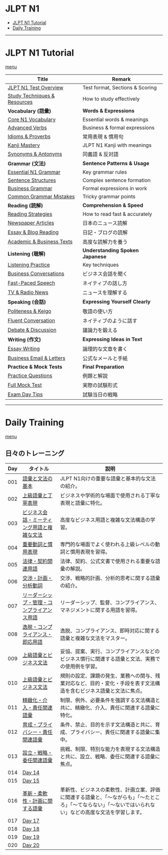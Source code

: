 # JLPT N1

* [JLPT N1 Tutorial](#jlpt-n1-tutorial)
* [Daily Training](#daily-training)
  
---

# JLPT N1 Tutorial
[menu](#jlpt-n1)

| Title    | Remark  |  
| -------------| -----|  
| [JLPT N1 Test Overview](https://github.com/potatoscript/japanese/wiki/Introduction) | Test format, Sections & Scoring |  
| [Study Techniques & Resources](https://github.com/potatoscript/japanese/wiki/Study-Techniques) | How to study effectively |  
| **Vocabulary (語彙)** | **Words & Expressions** |  
| [Core N1 Vocabulary](https://github.com/potatoscript/japanese/wiki/Core-Vocabulary) | Essential words & meanings |  
| [Advanced Verbs](https://github.com/potatoscript/japanese/wiki/Advanced-Verbs) | Business & formal expressions |  
| [Idioms & Proverbs](https://github.com/potatoscript/japanese/wiki/Idioms-Proverbs) | 常用表現 & 慣用句 |  
| [Kanji Mastery](https://github.com/potatoscript/japanese/wiki/Kanji) | JLPT N1 Kanji with meanings |  
| [Synonyms & Antonyms](https://github.com/potatoscript/japanese/wiki/Synonyms-Antonyms) | 同義語 & 反対語 |  
| **Grammar (文法)** | **Sentence Patterns & Usage** |  
| [Essential N1 Grammar](https://github.com/potatoscript/japanese/wiki/Essential-Grammar) | Key grammar rules |  
| [Sentence Structures](https://github.com/potatoscript/japanese/wiki/Sentence-Structures) | Complex sentence formation |  
| [Business Grammar](https://github.com/potatoscript/japanese/wiki/Business-Grammar) | Formal expressions in work |  
| [Common Grammar Mistakes](https://github.com/potatoscript/japanese/wiki/Common-Mistakes) | Tricky grammar points |  
| **Reading (読解)** | **Comprehension & Speed** |  
| [Reading Strategies](https://github.com/potatoscript/japanese/wiki/Reading-Strategies) | How to read fast & accurately |  
| [Newspaper Articles](https://github.com/potatoscript/japanese/wiki/News-Reading) | 日本のニュース読解 |  
| [Essay & Blog Reading](https://github.com/potatoscript/japanese/wiki/Essay-Reading) | 日記・ブログの読解 |  
| [Academic & Business Texts](https://github.com/potatoscript/japanese/wiki/Academic-Texts) | 高度な読解力を養う |  
| **Listening (聴解)** | **Understanding Spoken Japanese** |  
| [Listening Practice](https://github.com/potatoscript/japanese/wiki/Listening-Practice) | Key techniques |  
| [Business Conversations](https://github.com/potatoscript/japanese/wiki/Business-Listening) | ビジネス会話を聞く |  
| [Fast-Paced Speech](https://github.com/potatoscript/japanese/wiki/Fast-Speech) | ネイティブの話し方 |  
| [TV & Radio News](https://github.com/potatoscript/japanese/wiki/News-Listening) | ニュースを理解する |  
| **Speaking (会話)** | **Expressing Yourself Clearly** |  
| [Politeness & Keigo](https://github.com/potatoscript/japanese/wiki/Keigo) | 敬語の使い方 |  
| [Fluent Conversation](https://github.com/potatoscript/japanese/wiki/Fluent-Speaking) | ネイティブのように話す |  
| [Debate & Discussion](https://github.com/potatoscript/japanese/wiki/Debate) | 議論力を鍛える |  
| **Writing (作文)** | **Expressing Ideas in Text** |  
| [Essay Writing](https://github.com/potatoscript/japanese/wiki/Essay) | 論理的な文章を書く |  
| [Business Email & Letters](https://github.com/potatoscript/japanese/wiki/Business-Writing) | 公式なメールと手紙 |  
| **Practice & Mock Tests** | **Final Preparation** |  
| [Practice Questions](https://github.com/potatoscript/japanese/wiki/Practice-Questions) | 例題と解説 |  
| [Full Mock Test](https://github.com/potatoscript/japanese/wiki/Mock-Test) | 実際の試験形式 |  
| [Exam Day Tips](https://github.com/potatoscript/japanese/wiki/Exam-Tips) | 試験当日の戦略 | 

---

# Daily Training
[menu](#jlpt-n1)

## **日々のトレーニング**

| **Day** | **タイトル** | **説明** |  
| ------ | ------------- | ----- |  
| 001 | [語彙と文法の基本](https://github.com/potatoscript/japanese/wiki/Day-001) | JLPT N1向けの重要な語彙と基本的な文法の紹介。 |  
| 002 | [上級語彙と丁寧表現](https://github.com/potatoscript/japanese/wiki/Day-002) | ビジネスや学術的な場面で使用される丁寧な表現と語彙に特化。 |  
| 003 | [ビジネス会話・ミーティング用語と複雑な文法](https://github.com/potatoscript/japanese/wiki/Day-003) | 高度なビジネス用語と複雑な文法構造の学習。 |  
| 004 | [重要動詞と慣用表現](https://github.com/potatoscript/japanese/wiki/Day-004) | 専門的な場面でよく使われる上級レベルの動詞と慣用表現を習得。 |  
| 005 | [法律・契約関連用語](https://github.com/potatoscript/japanese/wiki/Day-005) | 法律、契約、公式文書で使用される重要な語彙の解説。 |  
| 006 | [交渉・計画・分析動詞](https://github.com/potatoscript/japanese/wiki/Day-006) | 交渉、戦略的計画、分析的思考に関する語彙の紹介。 |  
| 007 | [リーダーシップ・管理・コンプライアンス用語](https://github.com/potatoscript/japanese/wiki/Day-007) | リーダーシップ、監督、コンプライアンス、マネジメントに関する用語を習得。 |  
| 008 | [逸脱・コンプライアンス・即応用語](https://github.com/potatoscript/japanese/wiki/Day-008) | 逸脱、コンプライアンス、即時対応に関する語彙と複雑な文法をマスター。 |  
| 009 | [上級語彙とビジネス文法](https://github.com/potatoscript/japanese/wiki/Day-009) | 妥協、提案、実行、コンプライアンスなどのビジネス慣行に関連する語彙と文法、実務での使用例を学習。 |  
| 010 | [上級語彙とビジネス文法](https://github.com/potatoscript/japanese/wiki/Day-010) | 規則の設定、課題の発生、業務への関与、残業対応など、目的・変化・手段を表す文法構造を含むビジネス語彙と文法に焦点。 |  
| 011 | [精緻化・介入・責任関連語彙](https://github.com/potatoscript/japanese/wiki/Day-011) | 制限、例外、必要条件を強調する文法構造と共に、精緻化、介入、責任に関連する語彙に特化。 |  
| 012 | [育成・プライバシー・責任関連語彙](https://github.com/potatoscript/japanese/wiki/Day-012) | 条件、禁止、目的を示す文法構造と共に、育成、プライバシー、責任に関連する語彙に集中。 |  
| 013 | [設立・戦略・委任関連語彙](https://github.com/potatoscript/japanese/wiki/Day-013) | 挑戦、制限、特別な能力を表現する文法構造と共に、設立、戦略、委任に関連する語彙に焦点。 |  
| 014 | [Day 14](https://github.com/potatoscript/japanese/wiki/Day-014) |  | 
| 015 | [Day 15](https://github.com/potatoscript/japanese/wiki/Day-015) |  | 
| 016 | [革新・柔軟性・計画に関する語彙](https://github.com/potatoscript/japanese/wiki/Day-016) | 革新性、ビジネスの柔軟性、計画立案、評価に関連する語彙と、「〜ながらも」「〜たところ」「〜てならない」「〜ないではいられない」などの高度な文法を学習します。 |
| 017 | [Day 17](https://github.com/potatoscript/japanese/wiki/Day-017) |  | 
| 018 | [Day 18](https://github.com/potatoscript/japanese/wiki/Day-018) |  | 
| 019 | [Day 19](https://github.com/potatoscript/japanese/wiki/Day-019) |  | 
| 020 | [Day 20](https://github.com/potatoscript/japanese/wiki/Day-020) |  | 
